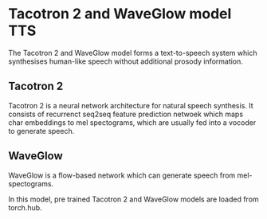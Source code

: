 # Tacotron 2 and WaveGlow model TTS

The Tacotron 2 and WaveGlow model forms a text-to-speech system which synthesises human-like speech without additional prosody information. 

## Tacotron 2 
Tacotron 2 is a neural network architecture for natural speech synthesis. It consists of recurrenct seq2seq feature prediction netwoek which maps char embeddings to mel spectograms, which are usually fed into a vocoder to generate speech. 

## WaveGlow 
WaveGlow is a flow-based network which can generate speech from mel-spectograms.

In this model, pre trained Tacotron 2 and WaveGlow models are loaded from torch.hub.




